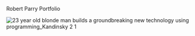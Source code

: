 Robert Parry Portfolio

![23 year old blonde man builds a groundbreaking new technology using programming_Kandinsky 2 1](https://github.com/ROB3RT0-P/ROB3RT0-P/assets/58118390/2e3ab988-c2ef-41b7-9fbb-84bddb5a6f7b)

<!--
**ROB3RT0-P/ROB3RT0-P** is a ✨ _special_ ✨ repository because its `README.md` (this file) appears on your GitHub profile.

Here are some ideas to get you started:

- 🔭 I’m currently working on ...
- 🌱 I’m currently learning ...
- 👯 I’m looking to collaborate on ...
- 🤔 I’m looking for help with ...
- 💬 Ask me about ...
- 📫 How to reach me: ...
- 😄 Pronouns: ...
- ⚡ Fun fact: ...
-->
